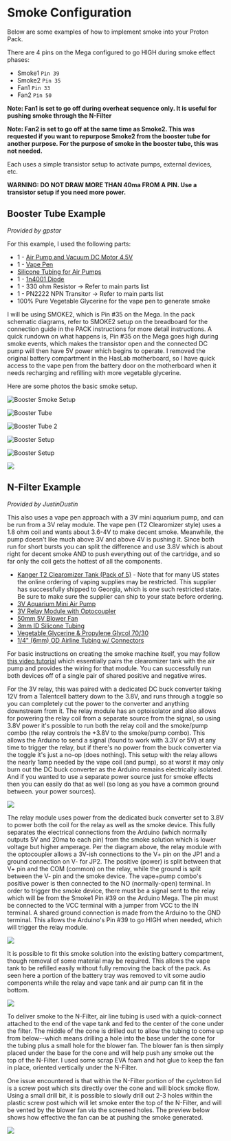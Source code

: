 # Smoke Configuration

Below are some examples of how to implement smoke into your Proton Pack.

There are 4 pins on the Mega configured to go HIGH during smoke effect phases:

- Smoke1 `Pin 39`
- Smoke2 `Pin 35`
- Fan1 `Pin 33`
- Fan2 `Pin 50`

**Note: Fan1 is set to go off during overheat sequence only. It is useful for pushing smoke through the N-Filter**

**Note: Fan2 is set to go off at the same time as Smoke2. This was requested if you want to repurpose Smoke2 from the booster tube for another purpose. For the purpose of smoke in the booster tube, this was not needed.**

Each uses a simple transistor setup to activate pumps, external devices, etc.

**WARNING: DO NOT DRAW MORE THAN 40ma FROM A PIN. Use a transistor setup if you need more power.**

## Booster Tube Example

*Provided by gpstar*

For this example, I used the following parts:

- 1 - [Air Pump and Vacuum DC Motor 4.5V](https://www.adafruit.com/product/4699) 
- 1 - [Vape Pen](https://www.joyetech.com/product/eroll-mac/)
- [Silicone Tubing for Air Pumps](https://www.adafruit.com/product/4661)
- 1 - [1n4001 Diode](https://www.adafruit.com/product/755)
- 1 - 330 ohm Resistor -> Refer to main parts list
- 1 - PN2222 NPN Transitor -> Refer to main parts list
- 100% Pure Vegetable Glycerine for the vape pen to generate smoke

I will be using SMOKE2, which is Pin #35 on the Mega. In the pack schematic diagrams, refer to SMOKE2 setup on the breadboard for the connection guide in the PACK instructions for more detail instructions. A quick rundown on what happens is, Pin #35 on the Mega goes high during smoke events, which makes the transistor open and the connected DC pump will then have 5V power which begins to operate. I removed the original battery compartment in the HasLab motherboard, so I have quick access to the vape pen from the battery door on the motherboard when it needs recharging and refilling with more vegetable glycerine.

Here are some photos the basic smoke setup. 

![Booster Smoke Setup](images/SmokeBooster5.jpg)

![Booster Tube](images/SmokeBooster1.jpg)

![Booster Tube 2](images/SmokeBooster2.jpg)

![Booster Setup](images/SmokeBooster3.jpg)

![Booster Setup](images/SmokeBooster4.jpg)

![](images/BoosterSmoke.gif)

## N-Filter Example

*Provided by JustinDustin*

This also uses a vape pen approach with a 3V mini aquarium pump, and can be run from a 3V relay module. The vape pen (T2 Clearomizer style) uses a 1.8 ohm coil and wants about 3.6-4V to make decent smoke. Meanwhile, the pump doesn't like much above 3V and above 4V is pushing it. Since both run for short bursts you can split the difference and use 3.8V which is about right for decent smoke AND to push everything out of the cartridge, and so far only the coil gets the hottest of all the components.

- [Kanger T2 Clearomizer Tank (Pack of 5)](https://www.ecigmafia.com/products/kanger-t2-clearomizer-tank-pack-of-5.html) - Note that for many US states the online ordering of vaping supplies may be restricted. This supplier has successfully shipped to Georgia, which is one such restricted state. Be sure to make sure the supplier can ship to your state before ordering.
- [3V Aquarium Mini Air Pump](https://a.co/d/ghiL09S)
- [3V Relay Module with Optocoupler](https://a.co/d/a3myUJs)
- [50mm 5V Blower Fan](https://a.co/d/iaizRpN)
- [3mm ID Silicone Tubing](https://a.co/d/5PaWppP)
- [Vegetable Glycerine & Propylene Glycol 70/30](https://a.co/d/5PaWppP)
- [1/4" (6mm) OD Airline Tubing w/ Connectors](https://a.co/d/6C7jndS)

For basic instructions on creating the smoke machine itself, you may follow [this video tutorial](https://www.youtube.com/watch?v=uDISX8MMLak) which essentially pairs the clearomizer tank with the air pump and provides the wiring for that module. You can successfully run both devices off of a single pair of shared positive and negative wires.

For the 3V relay, this was paired with a dedicated DC buck converter taking 12V from a Talentcell battery down to the 3.8V, and runs through a toggle so you can completely cut the power to the converter and anything downstream from it. The relay module has an optoisolator and also allows for powering the relay coil from a separate source from the signal, so using  3.8V power it's possible to run both the relay coil and the smoke/pump combo (the relay controls the +3.8V to the smoke/pump combo). This allows the Arduino to send a signal (found to work with 3.3V or 5V) at any time to trigger the relay, but if there's no power from the buck converter via the toggle it's just a no-op (does nothing). This setup with the relay allows the nearly 1amp needed by the vape coil (and pump), so at worst it may only burn out the DC buck converter as the Arduino remains electrically isolated. And if you wanted to use a separate power source just for smoke effects then you can easily do that as well (so long as you have a common ground between. your power sources).

![](images/RelayModule.jpg)

The relay module uses power from the dedicated buck converter set to 3.8V to power both the coil for the relay as well as the smoke device. This fully separates the electrical connections from the Arduino (which normally outputs 5V and 20ma to each pin) from the smoke solution which is lower voltage but higher amperage. Per the diagram above, the relay module with the optocoupler allows a 3V-ish connections to the V+ pin on the JP1 and a ground connection on V- for JP2. The positive (power) is split between that V+ pin and the COM (common) on the relay, while the ground is split between the V- pin and the smoke device. The vape+pump combo's positive power is then connected to the NO (normally-open) terminal. In order to trigger the smoke device, there must be a signal sent to the relay which will be from the Smoke1 Pin #39 on the Arduino Mega. The pin must be connected to the VCC terminal with a jumper from VCC to the IN terminal. A shared ground connection is made from the Arduino to the GND terminal. This allows the Arduino's Pin #39 to go HIGH when needed, which will trigger the relay module.

![](images/NFilterFan.jpg)

It is possible to fit this smoke solution into the existing battery compartment, though removal of some material may be required. This allows the vape tank to be refilled easily without fully removing the back of the pack. As seen here a portion of the battery tray was removed to vit some audio components while the relay and vape tank and air pump can fit in the bottom.

![](images/SmokeCompartment.jpg)

To deliver smoke to the N-Filter, air line tubing is used with a quick-connect attached to the end of the vape tank and fed to the center of the cone under the filter. The middle of the cone is drilled out to allow the tubing to come up from below--which means drilling a hole into the base under the cone for the tubing plus a small hole for the blower fan. The blower fan is then simply placed under the base for the cone and will help push any smoke out the top of the N-Filter. I used some scrap EVA foam and hot glue to keep the fan in place, oriented vertically under the N-Filter.

One issue encountered is that within the N-Filter portion of the cyclotron lid is a screw post which sits directly over the cone and will block smoke flow. Using a small drill bit, it is possible to slowly drill out 2-3 holes within the plastic screw post which will let smoke enter the top of the N-Filter, and will be vented by the blower fan via the screened holes. The preview below shows how effective the fan can be at pushing the smoke generated.

![](images/NFilterSmoke.gif)